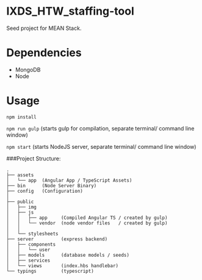 # IXDS_HTW_staffing-tool
Seed project for MEAN Stack. 

# Dependencies
- MongoDB
- Node

# Usage

`npm install`

`npm run gulp` (starts gulp for compilation, separate terminal/ command line window)

`npm start` (starts NodeJS server, separate terminal/ command line window)


###Project Structure:
```
.
├── assets
│   └── app  (Angular App / TypeScript Assets)
├── bin      (Node Server Binary)
├── config   (Configuration)
│
├── public
│   ├── img
│   ├── js
│   │   ├── app     (Compiled Angular TS / created by gulp)
│   │   └── vendor  (node vendor files   / created by gulp)
│   │       
│   └── stylesheets
├── server          (express backend)
│   ├── components
│   │   └── user
│   ├── models      (database models / seeds)
│   ├── services
│   └── views       (index.hbs handlebar)
└── typings         (typescript)
```